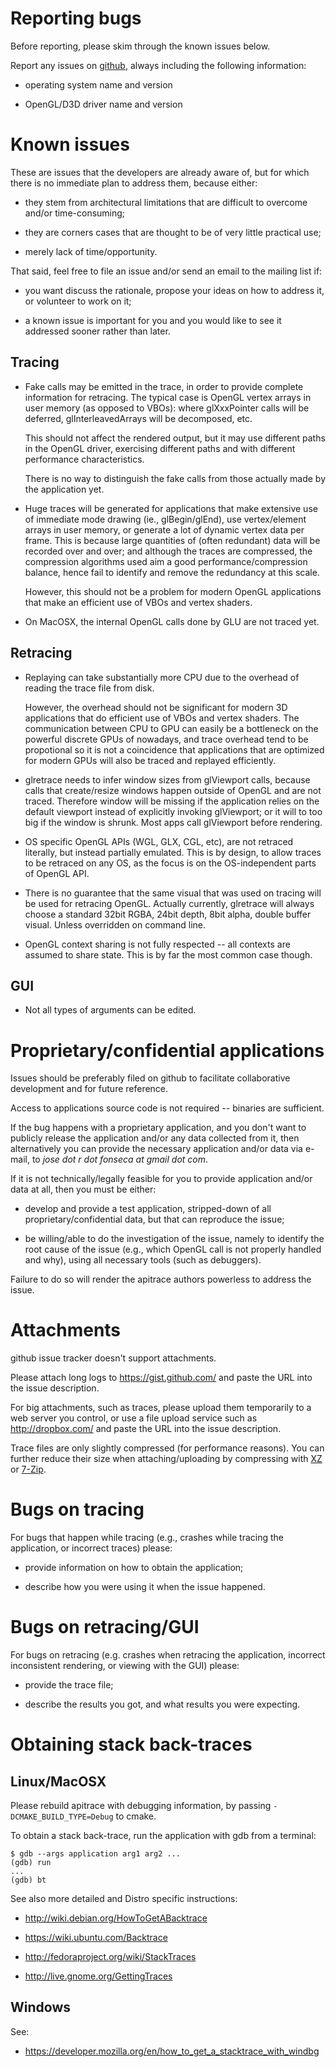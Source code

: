 Reporting bugs
==============

Before reporting, please skim through the known issues below.

Report any issues on [github](https://github.com/apitrace/apitrace/issues),
always including the following information:

* operating system name and version

* OpenGL/D3D driver name and version


Known issues
============

These are issues that the developers are already aware of, but for which there
is no immediate plan to address them, because either:

* they stem from architectural limitations that are difficult to overcome
  and/or time-consuming;

* they are corners cases that are thought to be of very little practical use;

* merely lack of time/opportunity.

That said, feel free to file an issue and/or send an email to the mailing list
if:

* you want discuss the rationale, propose your ideas on how to address it, or
  volunteer to work on it;

* a known issue is important for you and you would like to see it addressed
  sooner rather than later.


Tracing
-------

* Fake calls may be emitted in the trace, in order to provide complete
  information for retracing.  The typical case is OpenGL vertex arrays in user
  memory (as opposed to VBOs): where glXxxPointer calls will be deferred,
  glInterleavedArrays will be decomposed, etc.

  This should not affect the rendered output, but it may use different paths in
  the OpenGL driver, exercising different paths and with different performance
  characteristics.

  There is no way to distinguish the fake calls from those actually
  made by the application yet.

* Huge traces will be generated for applications that make extensive use of
  immediate mode drawing (ie., glBegin/glEnd), use vertex/element arrays in
  user memory, or generate a lot of dynamic vertex data per frame.  This is
  because large quantities of (often redundant) data will be recorded over and
  over; and although the traces are compressed, the compression algorithms used
  aim a good performance/compression balance, hence fail to identify and remove
  the redundancy at this scale.

  However, this should not be a problem for modern OpenGL applications that
  make an efficient use of VBOs and vertex shaders.

* On MacOSX, the internal OpenGL calls done by GLU are not traced yet.


Retracing
---------

* Replaying can take substantially more CPU due to the overhead of reading the
  trace file from disk.

  However, the overhead should not be significant for modern 3D applications
  that do efficient use of VBOs and vertex shaders.  The communication between
  CPU to GPU can easily be a bottleneck on the powerful discrete GPUs of
  nowadays, and trace overhead tend to be propotional so it is not a
  coincidence that applications that are optimized for modern GPUs will also be
  traced and replayed efficiently.

* glretrace needs to infer window sizes from glViewport calls, because calls
  that create/resize windows happen outside of OpenGL and are not traced.
  Therefore window will be missing if the application relies on the default
  viewport instead of explicitly invoking glViewport; or it will to too big if
  the window is shrunk.  Most apps call glViewport before rendering.

* OS specific OpenGL APIs (WGL, GLX, CGL, etc), are not retraced literally, but
  instead partially emulated.  This is by design, to allow traces to be
  retraced on any OS, as the focus is on the OS-independent parts of OpenGL API.

* There is no guarantee that the same visual that was used on tracing will be
  used for retracing OpenGL.  Actually currently, glretrace will always choose
  a standard 32bit RGBA, 24bit depth, 8bit alpha, double buffer visual.  Unless
  overridden on command line.

* OpenGL context sharing is not fully respected -- all contexts are assumed to
  share state.  This is by far the most common case though.


GUI
---

* Not all types of arguments can be edited.



Proprietary/confidential applications
=====================================

Issues should be preferably filed on github to facilitate collaborative
development and for future reference.

Access to applications source code is not required -- binaries are sufficient.

If the bug happens with a proprietary application, and you don't want to
publicly release the application and/or any data collected from it, then
alternatively you can provide the necessary application and/or data via e-mail,
to *jose dot r dot fonseca at gmail dot com*.

If it is not technically/legally feasible for you to provide application and/or
data at all, then you must be either:

* develop and provide a test application, stripped-down of all
  proprietary/confidential data, but that can reproduce the issue;

* be willing/able to do the investigation of the issue, namely to identify the
  root cause of the issue (e.g., which OpenGL call is not properly handled and
  why), using all necessary tools (such as debuggers).

Failure to do so will render the apitrace authors powerless to address the
issue.


Attachments
===========

github issue tracker doesn't support attachments.

Please attach long logs to https://gist.github.com/ and paste the URL into the
issue description.

For big attachments, such as traces, please upload them temporarily to a web
server you control, or use a file upload service such as http://dropbox.com/
and paste the URL into the issue description.

Trace files are only slightly compressed (for performance reasons).  You can
further reduce their size when attaching/uploading by compressing with
[XZ](http://tukaani.org/xz/) or [7-Zip](http://www.7-zip.org/).


Bugs on tracing
===============

For bugs that happen while tracing (e.g., crashes while tracing the
application, or incorrect traces) please:

* provide information on how to obtain the application;

* describe how you were using it when the issue happened.


Bugs on retracing/GUI
=====================

For bugs on retracing (e.g. crashes when retracing the application,
incorrect inconsistent rendering, or viewing with the GUI) please:

* provide the trace file;

* describe the results you got, and what results you were expecting.


Obtaining stack back-traces
===========================


Linux/MacOSX
------------

Please rebuild apitrace with debugging information, by passing
`-DCMAKE_BUILD_TYPE=Debug` to cmake.

To obtain a stack back-trace, run the application with gdb from a terminal:

    $ gdb --args application arg1 arg2 ...
    (gdb) run
    ...
    (gdb) bt


See also more detailed and Distro specific instructions:

* http://wiki.debian.org/HowToGetABacktrace

* https://wiki.ubuntu.com/Backtrace

* http://fedoraproject.org/wiki/StackTraces

* http://live.gnome.org/GettingTraces


Windows
-------

See:

* https://developer.mozilla.org/en/how_to_get_a_stacktrace_with_windbg
